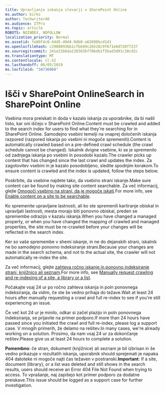 ```yaml
---
title: Upravljanje iskanja slovarji v SharePoint Online
ms.author: kirks
author: Techwriter40
ms.audience: ITPro
ms.topic: article
ROBOTS: NOINDEX, NOFOLLOW
localization_priority: Normal
ms.assetid: fe00f4c0-44d5-49d4-9db0-a62698bcd1d1
ms.openlocfilehash: c2960093bb1cfb649c26528c9f671e6d720ff237
ms.sourcegitcommit: 241e21b6da226563bf70bdb1f5bad3d91c38cd2c
ms.translationtype: MT
ms.contentlocale: sl-SI
ms.lasthandoff: 06/05/2019
ms.locfileid: "34736068"
---
```

# <a name="search-in-sharepoint-online"></a><span data-ttu-id="b21c2-102">Išči v SharePoint Online</span><span class="sxs-lookup"><span data-stu-id="b21c2-102">Search in SharePoint Online</span></span>

<span data-ttu-id="b21c2-103">Vsebina mora preiskati in doda v kazalo iskanja za uporabnike, da bi našli tisto, kar oni iščejo v SharePoint Online.</span><span class="sxs-lookup"><span data-stu-id="b21c2-103">Content must be crawled and added to the search index for users to find what they're searching for in SharePoint Online.</span></span> <span data-ttu-id="b21c2-104">Samodejno vsebini temelji na vnaprej določenih iskanja razpored (razpored iskanja po vsebini ni mogoče spremeniti).</span><span class="sxs-lookup"><span data-stu-id="b21c2-104">Content is automatically crawled based on a pre-defined crawl schedule (the crawl schedule cannot be changed).</span></span> <span data-ttu-id="b21c2-105">Iskalnik dvigne vsebine, ki se je spremenilo od zadnjega iskanja po vsebini in posodobi kazalo.</span><span class="sxs-lookup"><span data-stu-id="b21c2-105">The crawler picks up content that has changed since the last crawl and updates the index.</span></span> <span data-ttu-id="b21c2-106">Za zagotovitev vsebini in je kazalo posodobljeno, sledite spodnjim korakom.</span><span class="sxs-lookup"><span data-stu-id="b21c2-106">To ensure content is crawled and the index is updated, follow the steps below.</span></span>

<span data-ttu-id="b21c2-107">Poskrbite, da vsebine najdete tako, da vsebino strani iskanje.</span><span class="sxs-lookup"><span data-stu-id="b21c2-107">Make sure content can be found by making site content searchable.</span></span> <span data-ttu-id="b21c2-108">Za več informacij, glejte [Omogoči vsebino na strani, da je mogoče iskati](https://docs.microsoft.com/en-us/sharepoint/make-site-content-searchable).</span><span class="sxs-lookup"><span data-stu-id="b21c2-108">For more info, see [Enable content on a site to be searchable](https://docs.microsoft.com/en-us/sharepoint/make-site-content-searchable).</span></span>

<span data-ttu-id="b21c2-109">Ko spremenite upravljane lastnosti, ali ko ste spremenili kartiranje obiskal in upravljati lastnosti, mesta morajo biti ponovno obiskal, preden se spremembe odrazijo v kazalu iskanja.</span><span class="sxs-lookup"><span data-stu-id="b21c2-109">When you have changed a managed property, or when you have changed the mapping of crawled and managed properties, the site must be re-crawled before your changes will be reflected in the search index.</span></span> 

<span data-ttu-id="b21c2-110">Ker so vaše spremembe v shemi iskanje, in ne do dejanskih strani, iskalnik ne bo samodejno ponovno indeksiranje strani.</span><span class="sxs-lookup"><span data-stu-id="b21c2-110">Because your changes are made in the search schema, and not to the actual site, the crawler will not automatically re-index the site.</span></span> 

<span data-ttu-id="b21c2-111">Za več informacij, glejte [zahteva ročno iskanje in ponovno indeksiranje strani, knjižnico ali seznam](https://docs.microsoft.com/en-us/sharepoint/crawl-site-conten).</span><span class="sxs-lookup"><span data-stu-id="b21c2-111">For more info, see [Manually request crawling and re-indexing of a site, a library or a list](https://docs.microsoft.com/en-us/sharepoint/crawl-site-conten).</span></span>

 <span data-ttu-id="b21c2-112">Počakajte vsaj 24 ur po ročno zahteva iskanja in poln ponovnega indeksiranja, da vidim, če ste še vedno prihaja do težave.</span><span class="sxs-lookup"><span data-stu-id="b21c2-112">Wait at least 24 hours after manually requesting a crawl and full re-index to see if you're still experiencing an issue.</span></span> 

<span data-ttu-id="b21c2-113">Če več kot 24 ur je minilo, odkar si začel plazijo in poln ponovnega indeksiranja, se prijavite na primer podporo.</span><span class="sxs-lookup"><span data-stu-id="b21c2-113">If more than 24 hours have passed since you initiated the crawl and full re-index, please log a support case.</span></span> <span data-ttu-id="b21c2-114">V mnogih primerih, že delamo na rešitev.</span><span class="sxs-lookup"><span data-stu-id="b21c2-114">In many cases, we're already working on a solution.</span></span> <span data-ttu-id="b21c2-115">Prosimo, da nam vsaj 24 ur za dokončanje rešitev.</span><span class="sxs-lookup"><span data-stu-id="b21c2-115">Please give us at least 24 hours to complete a solution.</span></span>

<span data-ttu-id="b21c2-116">**Pomembno**: če stran, dokument (knjižnice) ali seznam je bil izbrisan in še vedno prikazuje v rezultatih iskanja, uporabnik should sprejemati je napaka 404 datoteke ni mogoče najti čas težaven v postranski.</span><span class="sxs-lookup"><span data-stu-id="b21c2-116">**Important**: If a site, document (library), or a list was deleted and still shows in the search results, users should receive an Error 404 File Not Found when trying to access.</span></span> <span data-ttu-id="b21c2-117">To vprašanje, naj zapišejo kot primer podporo za dodatne preiskave.</span><span class="sxs-lookup"><span data-stu-id="b21c2-117">This issue should be logged as a support case for further investigation.</span></span> 



